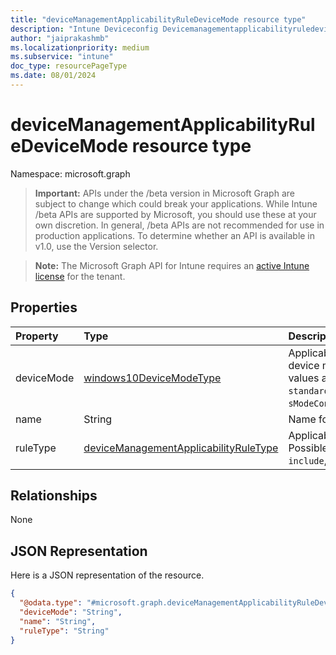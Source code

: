 ```yaml
---
title: "deviceManagementApplicabilityRuleDeviceMode resource type"
description: "Intune Deviceconfig Devicemanagementapplicabilityruledevicemode Resources ."
author: "jaiprakashmb"
ms.localizationpriority: medium
ms.subservice: "intune"
doc_type: resourcePageType
ms.date: 08/01/2024
---
```


# deviceManagementApplicabilityRuleDeviceMode resource type

Namespace: microsoft.graph

> **Important:** APIs under the /beta version in Microsoft Graph are subject to change which could break your applications. While Intune /beta APIs are supported by Microsoft, you should use these at your own discretion. In general, /beta APIs are not recommended for use in production applications. To determine whether an API is available in v1.0, use the Version selector.

> **Note:** The Microsoft Graph API for Intune requires an [active Intune license](https://go.microsoft.com/fwlink/?linkid=839381) for the tenant.



## Properties
|Property|Type|Description|
|:---|:---|:---|
|deviceMode|[windows10DeviceModeType](../resources/intune-deviceconfig-windows10devicemodetype.md)|Applicability rule for device mode. Possible values are: `standardConfiguration`, `sModeConfiguration`.|
|name|String|Name for object.|
|ruleType|[deviceManagementApplicabilityRuleType](../resources/intune-deviceconfig-devicemanagementapplicabilityruletype.md)|Applicability Rule type. Possible values are: `include`, `exclude`.|

## Relationships
None

## JSON Representation
Here is a JSON representation of the resource.
<!-- {
  "blockType": "resource",
  "@odata.type": "microsoft.graph.deviceManagementApplicabilityRuleDeviceMode"
}
-->
``` json
{
  "@odata.type": "#microsoft.graph.deviceManagementApplicabilityRuleDeviceMode",
  "deviceMode": "String",
  "name": "String",
  "ruleType": "String"
}
```